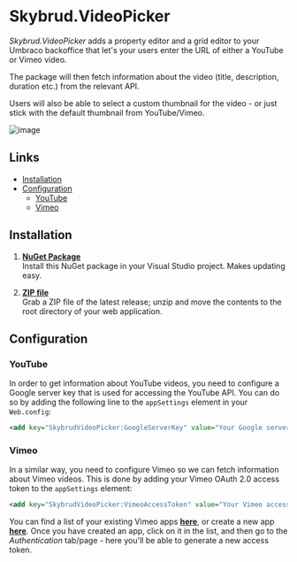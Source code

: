 # Skybrud.VideoPicker

*Skybrud.VideoPicker* adds a property editor and a grid editor to your Umbraco backoffice that let's your users enter the URL of either a YouTube or Vimeo video.

The package will then fetch information about the video (title, description, duration etc.) from the relevant API.

Users will also be able to select a custom thumbnail for the video - or just stick with the default thumbnail from YouTube/Vimeo.

![image](https://user-images.githubusercontent.com/3634580/32501030-364256de-c3d7-11e7-9300-02ce084deaf1.png)

## Links

- <a href="#installation">Installation</a>
- <a href="#examples">Configuration</a>
  - <a href="#youtube">YouTube</a>
  - <a href="#vimeo">Vimeo</a>



## Installation

1. [**NuGet Package**][NuGetPackage]  
Install this NuGet package in your Visual Studio project. Makes updating easy.

1. [**ZIP file**][GitHubRelease]  
Grab a ZIP file of the latest release; unzip and move the contents to the root directory of your web application.

[NuGetPackage]: https://www.nuget.org/packages/Skybrud.VideoPicker/
[GitHubRelease]: https://github.com/skybrud/Skybrud.VideoPicker/releases/latest



## Configuration

### YouTube

In order to get information about YouTube videos, you need to configure a Google server key that is used for accessing the YouTube API. You can do so by adding the following line to the `appSettings` element in your `Web.config`:

```xml
<add key="SkybrudVideoPicker:GoogleServerKey" value="Your Google server key" />
```

### Vimeo

In a similar way, you need to configure Vimeo so we can fetch information about Vimeo videos. This is done by adding your Vimeo OAuth 2.0 access token to the `appSettings` element:

```xml
<add key="SkybrudVideoPicker:VimeoAccessToken" value="Your Vimeo access token" />
```

You can find a list of your existing Vimeo apps [**here**](https://developer.vimeo.com/apps), or create a new app [**here**](https://developer.vimeo.com/apps/new). Once you have created an app, click on it in the list, and then go to the *Authentication* tab/page - here you'll be able to generate a new access token.
